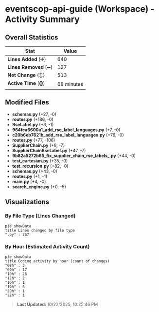 # eventscop-api-guide (Workspace) - Activity Summary 

## Overall Statistics

| Stat                   | Value                                                             |
| ---------------------- | ----------------------------------------------------------------- |
| **Lines Added** (➕)   | 640                                          |
| **Lines Removed** (➖) | 127                                        |
| **Net Change** (↕)    | 513                |
| **Active Time** (⌚)   | 68 minutes |


## Modified Files
- **schemas.py** (+27, -0)
- **routes.py** (+186, -0)
- **RseLabel.py** (+3, -1)
- **964fca6600a1_add_rse_label_languages.py** (+7, -0)
- **c20b6eb7621b_add_rse_label_languages.py** (+76, -0)
- **routes.py** (+77, -106)
- **SupplierChain.py** (+8, -7)
- **SupplierChainRseLabel.py** (+47, -7)
- **9b82a5272b65_fix_supplier_chain_rse_labels_.py** (+44, -0)
- **test_cartesian.py** (+35, -0)
- **test_recursion.py** (+82, -0)
- **schemas.py** (+43, -0)
- **routes.py** (+1, -1)
- **main.py** (+4, -0)
- **search_engine.py** (+0, -5)

## Visualizations

### By File Type (Lines Changed)

```mermaid
pie showData
title Lines changed by file type
".py" : 767
```

### By Hour (Estimated Activity Count)

```mermaid
pie showData
title Coding activity by hour (count of changes)
"08h" : 3
"09h" : 17
"10h" : 26
"12h" : 2
"16h" : 1
"19h" : 6
"20h" : 1
"22h" : 1
```


> **Last Updated:** 10/22/2025, 10:25:46 PM